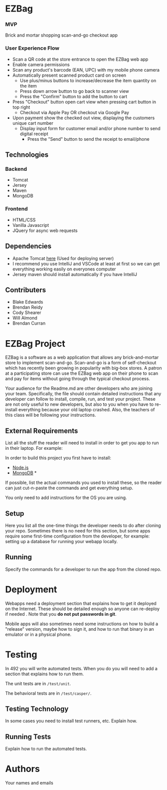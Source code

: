# EZBag
### MVP 
Brick and mortar shopping scan-and-go checkout app

### User Experience Flow
- Scan a QR code at the store entrance to open the EZBag web app
- Enable camera permissions
- Scan any product's barcode (EAN, UPC) with my mobile phone camera
- Automatically present scanned product card on screen
  - Use plus/minus buttons to increase/decrease the item quantity on the item
  - Press down arrow button to go back to scanner view
  - Press the "Confirm" button to add the button to cart
- Press "Checkout" button open cart view when pressing cart button in top right
  - Checkout via Apple Pay OR checkout via Google Pay
- Upon payment show the checked out view, displaying the customers unique cart number
  - Display input form for customer email and/or phone number to send digital receipt
    - Press the "Send" button to send the receipt to email/phone
  
## Technologies
### Backend
- Tomcat
- Jersey
- Maven
- MongoDB

### Frontend
- HTML/CSS
- Vanilla Javascript
- JQuery for async web requests

## Dependencies
- Apache Tomcat [here](https://tomcat.apache.org/download-70.cgi) (Used for deploying server)
- I recommend you use IntelliJ and VSCode at least at first so we can get everything working easily on everyones computer
- Jersey maven should install automatically if you have IntelliJ

## Contributers
- Blake Edwards
- Brendan Reidy
- Cody Shearer
- Will Almond
- Brendan Curran



# EZBag Project

EZBag is a software as a web application that allows any brick-and-mortar store to implement scan-and-go. 
Scan-and-go is a form of self-checkout which has recently been growing in popularity with big-box stores. 
A patron at a participating store can use the EZBag web app on their phone to scan and pay for items without going through the typical checkout process.


Your audience for the Readme.md are other developers who are joining your team.
Specifically, the file should contain detailed instructions that any developer
can follow to install, compile, run, and test your project. These are not only
useful to new developers, but also to you when you have to re-install everything
because your old laptop crashed. Also, the teachers of this class will be
following your instructions.

## External Requirements

List all the stuff the reader will need to install in order to get you app to 
run in their laptop. For example:

In order to build this project you first have to install:

* [Node.js](https://nodejs.org/en/)
* [MongoDB](https://www.mongodb.com/)
    * 

If possible, list the actual commands you used to install these, so the reader
can just cut-n-paste the commands and get everything setup.

You only need to add instructions for the OS you are using.

## Setup

Here you list all the one-time things the developer needs to do after cloning
your repo. Sometimes there is no need for this section, but some apps require
some first-time configuration from the developer, for example: setting up a
database for running your webapp locally.

## Running

Specify the commands for a developer to run the app from the cloned repo.

# Deployment

Webapps need a deployment section that explains how to get it deployed on the 
Internet. These should be detailed enough so anyone can re-deploy if needed
. Note that you **do not put passwords in git**. 

Mobile apps will also sometimes need some instructions on how to build a
"release" version, maybe how to sign it, and how to run that binary in an
emulator or in a physical phone.

# Testing

In 492 you will write automated tests. When you do you will need to add a 
section that explains how to run them.

The unit tests are in `/test/unit`.

The behavioral tests are in `/test/casper/`.

## Testing Technology

In some cases you need to install test runners, etc. Explain how.

## Running Tests

Explain how to run the automated tests.

# Authors

Your names and emails

